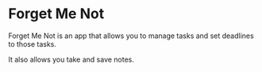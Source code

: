 # Forget Me Not

Forget Me Not is an app that allows you to manage tasks and set deadlines to those tasks.

It also allows you take and save notes.